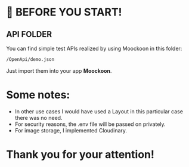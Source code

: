 # 🔷 BEFORE YOU START!


## API FOLDER

You can find simple test APIs realized by using Moockoon in this folder: 

```bash
/OpenApi/demo.json
```
Just import them into your app **Moockoon**.

# Some notes:

- In other use cases I would have used a Layout in this particular case there was no need.
- For security reasons, the .env file will be passed on privately.
- For image storage, I implemented Cloudinary.


# Thank you for your attention!